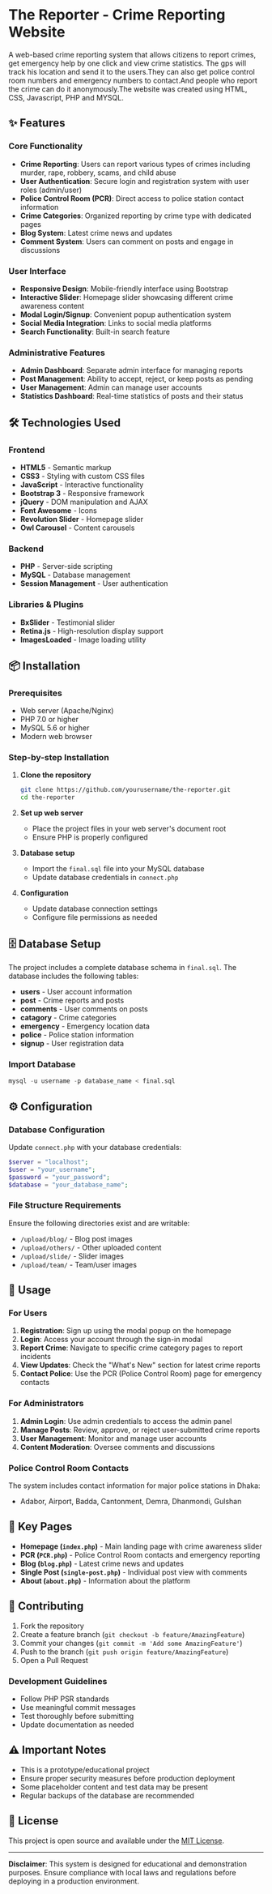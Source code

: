 # The Reporter - Crime Reporting Website

A web-based crime reporting system that allows citizens to report crimes, get emergency help by one click and view crime statistics. The gps will track his location and send it to the users.They can also get police control room numbers and emergency numbers to contact.And people who report the crime can do it anonymously.The website was created using HTML, CSS, Javascript, PHP and MYSQL.


## ✨ Features

### Core Functionality
- **Crime Reporting**: Users can report various types of crimes including murder, rape, robbery, scams, and child abuse
- **User Authentication**: Secure login and registration system with user roles (admin/user)
- **Police Control Room (PCR)**: Direct access to police station contact information
- **Crime Categories**: Organized reporting by crime type with dedicated pages
- **Blog System**: Latest crime news and updates
- **Comment System**: Users can comment on posts and engage in discussions

### User Interface
- **Responsive Design**: Mobile-friendly interface using Bootstrap
- **Interactive Slider**: Homepage slider showcasing different crime awareness content
- **Modal Login/Signup**: Convenient popup authentication system
- **Social Media Integration**: Links to social media platforms
- **Search Functionality**: Built-in search feature

### Administrative Features
- **Admin Dashboard**: Separate admin interface for managing reports
- **Post Management**: Ability to accept, reject, or keep posts as pending
- **User Management**: Admin can manage user accounts
- **Statistics Dashboard**: Real-time statistics of posts and their status

## 🛠️ Technologies Used

### Frontend
- **HTML5** - Semantic markup
- **CSS3** - Styling with custom CSS files
- **JavaScript** - Interactive functionality
- **Bootstrap 3** - Responsive framework
- **jQuery** - DOM manipulation and AJAX
- **Font Awesome** - Icons
- **Revolution Slider** - Homepage slider
- **Owl Carousel** - Content carousels

### Backend
- **PHP** - Server-side scripting
- **MySQL** - Database management
- **Session Management** - User authentication

### Libraries & Plugins
- **BxSlider** - Testimonial slider
- **Retina.js** - High-resolution display support
- **ImagesLoaded** - Image loading utility

## 📦 Installation

### Prerequisites
- Web server (Apache/Nginx)
- PHP 7.0 or higher
- MySQL 5.6 or higher
- Modern web browser

### Step-by-step Installation

1. **Clone the repository**
   ```bash
   git clone https://github.com/yourusername/the-reporter.git
   cd the-reporter
   ```

2. **Set up web server**
   - Place the project files in your web server's document root
   - Ensure PHP is properly configured

3. **Database setup**
   - Import the `final.sql` file into your MySQL database
   - Update database credentials in `connect.php`

4. **Configuration**
   - Update database connection settings
   - Configure file permissions as needed

## 🗄️ Database Setup

The project includes a complete database schema in `final.sql`. The database includes the following tables:

- **users** - User account information
- **post** - Crime reports and posts
- **comments** - User comments on posts
- **catagory** - Crime categories
- **emergency** - Emergency location data
- **police** - Police station information
- **signup** - User registration data

### Import Database
```sql
mysql -u username -p database_name < final.sql
```

## ⚙️ Configuration

### Database Configuration
Update `connect.php` with your database credentials:

```php
$server = "localhost";
$user = "your_username";
$password = "your_password";
$database = "your_database_name";
```

### File Structure Requirements
Ensure the following directories exist and are writable:
- `/upload/blog/` - Blog post images
- `/upload/others/` - Other uploaded content
- `/upload/slide/` - Slider images
- `/upload/team/` - Team/user images

## 🚀 Usage

### For Users
1. **Registration**: Sign up using the modal popup on the homepage
2. **Login**: Access your account through the sign-in modal
3. **Report Crime**: Navigate to specific crime category pages to report incidents
4. **View Updates**: Check the "What's New" section for latest crime reports
5. **Contact Police**: Use the PCR (Police Control Room) page for emergency contacts

### For Administrators
1. **Admin Login**: Use admin credentials to access the admin panel
2. **Manage Posts**: Review, approve, or reject user-submitted crime reports
3. **User Management**: Monitor and manage user accounts
4. **Content Moderation**: Oversee comments and discussions

### Police Control Room Contacts
The system includes contact information for major police stations in Dhaka:
- Adabor, Airport, Badda, Cantonment, Demra, Dhanmondi, Gulshan


## 🎯 Key Pages

- **Homepage (`index.php`)** - Main landing page with crime awareness slider
- **PCR (`PCR.php`)** - Police Control Room contacts and emergency reporting
- **Blog (`blog.php`)** - Latest crime news and updates
- **Single Post (`single-post.php`)** - Individual post view with comments
- **About (`about.php`)** - Information about the platform

## 🤝 Contributing

1. Fork the repository
2. Create a feature branch (`git checkout -b feature/AmazingFeature`)
3. Commit your changes (`git commit -m 'Add some AmazingFeature'`)
4. Push to the branch (`git push origin feature/AmazingFeature`)
5. Open a Pull Request

### Development Guidelines
- Follow PHP PSR standards
- Use meaningful commit messages
- Test thoroughly before submitting
- Update documentation as needed


## ⚠️ Important Notes

- This is a prototype/educational project
- Ensure proper security measures before production deployment
- Some placeholder content and test data may be present
- Regular backups of the database are recommended

## 📄 License

This project is open source and available under the [MIT License](LICENSE).

---

**Disclaimer**: This system is designed for educational and demonstration purposes. Ensure compliance with local laws and regulations before deploying in a production environment.
